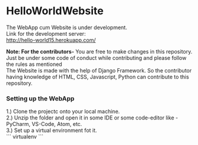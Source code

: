 # HelloWorldWebsite
The WebApp cum Website is under development. <br>
Link for the development server: 
<Br>
http://hello-world15.herokuapp.com/

**Note: For the contributors-**
You are free to make changes in this repository. Just be under some code of conduct while contributing and please follow the rules as mentioned
<br>
The Website is made with the help of Django Framework. So the contributor having knowledge of HTML, CSS, Javascript, Python can contribute to this repository.
<bR>
  <h3>Setting up the WebApp</h3>
  1.) Clone the projectc onto your local machine.<Br>
  2.) Unzip the folder and open it in some IDE or some code-editor like - PyCharm, VS-Code, Atom, etc.<br>
  3.) Set up a virtual environment fot it.<Br>
  ```
  virtualenv <foldername> <path>
  ```
